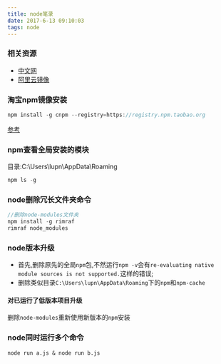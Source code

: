 ```yaml
---
title: node笔录
date: 2017-6-13 09:10:03
tags: node
---
```


### 相关资源

* [中文网](http://nodejs.cn/)
* [阿里云镜像](https://npm.taobao.org/mirrors/node)

### 淘宝npm镜像安装

```js
npm install -g cnpm --registry=https://registry.npm.taobao.org
```

[参考](https://npm.taobao.org/)

<!-- more -->
### npm查看全局安装的模块

目录:C:\Users\lupn\AppData\Roaming

```js
npm ls -g
```

### node删除冗长文件夹命令

```js
//删除node-modules文件夹
npm install -g rimraf
rimraf node_modules
```

### node版本升级

* 首先,删除原先的全局`npm`包,不然运行`npm -v`会有`re-evaluating native module sources is not supported.`这样的错误;
* 删除类似目录`C:\Users\lupn\AppData\Roaming`下的`npm`和`npm-cache`

#### 对已运行了低版本项目升级

删除`node-modules`重新使用新版本的`npm`安装

### node同时运行多个命令

```
node run a.js & node run b.js
```